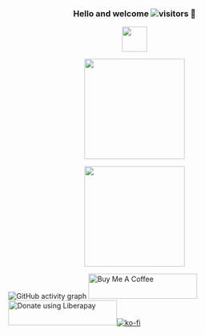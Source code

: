 <h3 align="center">
 Hello and welcome
 <img src="https://visitor-badge.laobi.icu/badge?page_id=yurindoctrine.yurindoctrine" alt="visitors"/>
 👋
</h3>

<p align="center">
<img height="50" src="https://readme-typing-svg.herokuapp.com?color=%ffffff&center=true&vCenter=true&width=500&lines=Over+5+years+of+programming+experience;Always+into+stuff;Harder,+better,+faster,+stronger+:)">
</p>

<p align="center">
<img height="200" src="https://github-readme-stats.vercel.app/api/top-langs/?username=YurinDoctrine&layout=compact&custom_title=Most used languages&langs_count=10&include_all_commits=true&hide_progress=true&hide_border=true&theme=dark&hide=">
</p>

<p align="center">
<img height="200" src="https://github-readme-stats.vercel.app/api?username=yurindoctrine&show_icons=false&theme=dark&include_all_commits=true)">
</p>

![GitHub activity graph](https://activity-graph.herokuapp.com/graph?username=yurindoctrine&bg_color=101010&color=E6E6E6&line=E6E6E6&point=ffffff&area_color=101010&area=true&hide_border=true&custom_title=GitHub%20Commits%20Graph&layout=compact)
<a href="https://www.buymeacoffee.com/yurindoctrine" target="_blank"><img src="https://cdn.buymeacoffee.com/buttons/v2/default-yellow.png" alt="Buy Me A Coffee" style="height: 50px !important;width: 217px !important;" ></a><a href="https://liberapay.com/yurindoctrine/donate"><img height="50" width="217" alt="Donate using Liberapay" src="https://liberapay.com/assets/widgets/donate.svg"></a></noscript>[![ko-fi](https://ko-fi.com/img/githubbutton_sm.svg)](https://ko-fi.com/R5R0AGV29)
